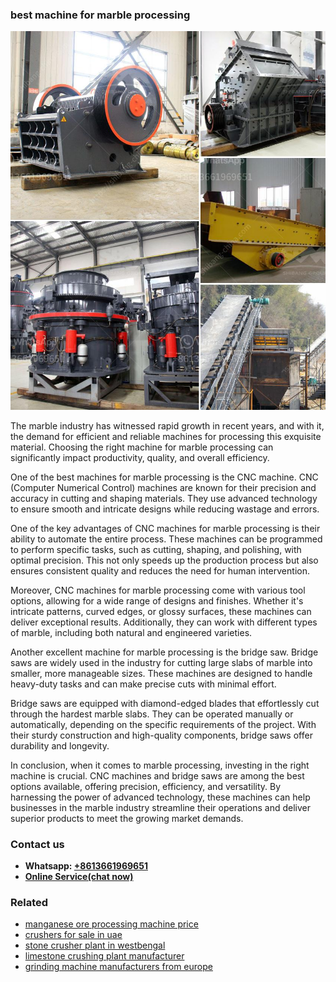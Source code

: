 <h3>best machine for marble processing</h3><img src='1706767847.jpg' alt=''><p>The marble industry has witnessed rapid growth in recent years, and with it, the demand for efficient and reliable machines for processing this exquisite material. Choosing the right machine for marble processing can significantly impact productivity, quality, and overall efficiency.</p><p>One of the best machines for marble processing is the CNC machine. CNC (Computer Numerical Control) machines are known for their precision and accuracy in cutting and shaping materials. They use advanced technology to ensure smooth and intricate designs while reducing wastage and errors.</p><p>One of the key advantages of CNC machines for marble processing is their ability to automate the entire process. These machines can be programmed to perform specific tasks, such as cutting, shaping, and polishing, with optimal precision. This not only speeds up the production process but also ensures consistent quality and reduces the need for human intervention.</p><p>Moreover, CNC machines for marble processing come with various tool options, allowing for a wide range of designs and finishes. Whether it's intricate patterns, curved edges, or glossy surfaces, these machines can deliver exceptional results. Additionally, they can work with different types of marble, including both natural and engineered varieties.</p><p>Another excellent machine for marble processing is the bridge saw. Bridge saws are widely used in the industry for cutting large slabs of marble into smaller, more manageable sizes. These machines are designed to handle heavy-duty tasks and can make precise cuts with minimal effort.</p><p>Bridge saws are equipped with diamond-edged blades that effortlessly cut through the hardest marble slabs. They can be operated manually or automatically, depending on the specific requirements of the project. With their sturdy construction and high-quality components, bridge saws offer durability and longevity.</p><p>In conclusion, when it comes to marble processing, investing in the right machine is crucial. CNC machines and bridge saws are among the best options available, offering precision, efficiency, and versatility. By harnessing the power of advanced technology, these machines can help businesses in the marble industry streamline their operations and deliver superior products to meet the growing market demands.</p><h3>Contact us</h3><ul><li><strong>Whatsapp:&nbsp;<a href="https://wa.me/8613661969651">+8613661969651</a></strong></li><li><a href="https://swt.shibang-china.com/?git&amp;zhl&amp;best machine for marble processing"><strong>Online Service(chat now)</strong></a></li></ul><h3>Related</h3><ul><li><a href='manganese ore processing machine price.md'>manganese ore processing machine price</a></li><li><a href='crushers for sale in uae.md'>crushers for sale in uae</a></li><li><a href='stone crusher plant in westbengal.md'>stone crusher plant in westbengal</a></li><li><a href='limestone crushing plant manufacturer.md'>limestone crushing plant manufacturer</a></li><li><a href='grinding machine manufacturers from europe.md'>grinding machine manufacturers from europe</a></li></ul>